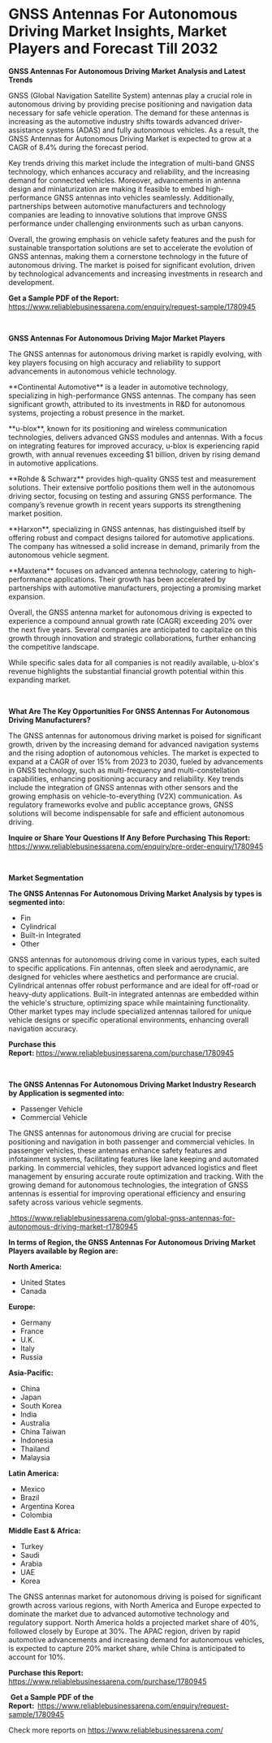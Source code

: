 <p><h1>GNSS Antennas For Autonomous Driving Market Insights, Market Players and Forecast Till 2032</h1></p><p><strong>GNSS Antennas For Autonomous Driving Market Analysis and Latest Trends</strong></p>
<p><p>GNSS (Global Navigation Satellite System) antennas play a crucial role in autonomous driving by providing precise positioning and navigation data necessary for safe vehicle operation. The demand for these antennas is increasing as the automotive industry shifts towards advanced driver-assistance systems (ADAS) and fully autonomous vehicles. As a result, the GNSS Antennas for Autonomous Driving Market is expected to grow at a CAGR of 8.4% during the forecast period.</p><p>Key trends driving this market include the integration of multi-band GNSS technology, which enhances accuracy and reliability, and the increasing demand for connected vehicles. Moreover, advancements in antenna design and miniaturization are making it feasible to embed high-performance GNSS antennas into vehicles seamlessly. Additionally, partnerships between automotive manufacturers and technology companies are leading to innovative solutions that improve GNSS performance under challenging environments such as urban canyons.</p><p>Overall, the growing emphasis on vehicle safety features and the push for sustainable transportation solutions are set to accelerate the evolution of GNSS antennas, making them a cornerstone technology in the future of autonomous driving. The market is poised for significant evolution, driven by technological advancements and increasing investments in research and development.</p></p>
<p><strong>Get a Sample PDF of the Report:&nbsp;</strong> <a href="https://www.reliablebusinessarena.com/enquiry/request-sample/1780945?utm_campaign=2515&utm_medium=2&utm_source=Github&utm_content=ia&utm_term=25032025&utm_id=gnss-antennas-for-autonomous-driving">https://www.reliablebusinessarena.com/enquiry/request-sample/1780945</a></p>
<p>&nbsp;</p>
<p><strong>GNSS Antennas For Autonomous Driving Major Market Players</strong></p>
<p><p>The GNSS antennas for autonomous driving market is rapidly evolving, with key players focusing on high accuracy and reliability to support advancements in autonomous vehicle technology. </p><p>**Continental Automotive** is a leader in automotive technology, specializing in high-performance GNSS antennas. The company has seen significant growth, attributed to its investments in R&D for autonomous systems, projecting a robust presence in the market.</p><p>**u-blox**, known for its positioning and wireless communication technologies, delivers advanced GNSS modules and antennas. With a focus on integrating features for improved accuracy, u-blox is experiencing rapid growth, with annual revenues exceeding $1 billion, driven by rising demand in automotive applications.</p><p>**Rohde & Schwarz** provides high-quality GNSS test and measurement solutions. Their extensive portfolio positions them well in the autonomous driving sector, focusing on testing and assuring GNSS performance. The company’s revenue growth in recent years supports its strengthening market position.</p><p>**Harxon**, specializing in GNSS antennas, has distinguished itself by offering robust and compact designs tailored for automotive applications. The company has witnessed a solid increase in demand, primarily from the autonomous vehicle segment.</p><p>**Maxtena** focuses on advanced antenna technology, catering to high-performance applications. Their growth has been accelerated by partnerships with automotive manufacturers, projecting a promising market expansion.</p><p>Overall, the GNSS antenna market for autonomous driving is expected to experience a compound annual growth rate (CAGR) exceeding 20% over the next five years. Several companies are anticipated to capitalize on this growth through innovation and strategic collaborations, further enhancing the competitive landscape. </p><p>While specific sales data for all companies is not readily available, u-blox's revenue highlights the substantial financial growth potential within this expanding market.</p></p>
<p>&nbsp;</p>
<p><strong>What Are The Key Opportunities For GNSS Antennas For Autonomous Driving Manufacturers?</strong></p>
<p><p>The GNSS antennas for autonomous driving market is poised for significant growth, driven by the increasing demand for advanced navigation systems and the rising adoption of autonomous vehicles. The market is expected to expand at a CAGR of over 15% from 2023 to 2030, fueled by advancements in GNSS technology, such as multi-frequency and multi-constellation capabilities, enhancing positioning accuracy and reliability. Key trends include the integration of GNSS antennas with other sensors and the growing emphasis on vehicle-to-everything (V2X) communication. As regulatory frameworks evolve and public acceptance grows, GNSS solutions will become indispensable for safe and efficient autonomous driving.</p></p>
<p><strong>Inquire or Share Your Questions If Any Before Purchasing This Report:</strong> <a href="https://www.reliablebusinessarena.com/enquiry/pre-order-enquiry/1780945?utm_campaign=2515&utm_medium=2&utm_source=Github&utm_content=ia&utm_term=25032025&utm_id=gnss-antennas-for-autonomous-driving">https://www.reliablebusinessarena.com/enquiry/pre-order-enquiry/1780945</a></p>
<p>&nbsp;</p>
<p><strong>Market Segmentation</strong></p>
<p><strong>The GNSS Antennas For Autonomous Driving Market Analysis by types is segmented into:</strong></p>
<p><ul><li>Fin</li><li>Cylindrical</li><li>Built-in Integrated</li><li>Other</li></ul></p>
<p><p>GNSS antennas for autonomous driving come in various types, each suited to specific applications. Fin antennas, often sleek and aerodynamic, are designed for vehicles where aesthetics and performance are crucial. Cylindrical antennas offer robust performance and are ideal for off-road or heavy-duty applications. Built-in integrated antennas are embedded within the vehicle's structure, optimizing space while maintaining functionality. Other market types may include specialized antennas tailored for unique vehicle designs or specific operational environments, enhancing overall navigation accuracy.</p></p>
<p><strong>Purchase this Report:&nbsp;</strong><a href="https://www.reliablebusinessarena.com/purchase/1780945?utm_campaign=2515&utm_medium=2&utm_source=Github&utm_content=ia&utm_term=25032025&utm_id=gnss-antennas-for-autonomous-driving">https://www.reliablebusinessarena.com/purchase/1780945</a></p>
<p>&nbsp;</p>
<p><strong>The GNSS Antennas For Autonomous Driving Market Industry Research by Application is segmented into:</strong></p>
<p><ul><li>Passenger Vehicle</li><li>Commercial Vehicle</li></ul></p>
<p><p>The GNSS antennas for autonomous driving are crucial for precise positioning and navigation in both passenger and commercial vehicles. In passenger vehicles, these antennas enhance safety features and infotainment systems, facilitating features like lane keeping and automated parking. In commercial vehicles, they support advanced logistics and fleet management by ensuring accurate route optimization and tracking. With the growing demand for autonomous technologies, the integration of GNSS antennas is essential for improving operational efficiency and ensuring safety across various vehicle segments.</p></p>
<p><a href="https://www.reliablebusinessarena.com/global-gnss-antennas-for-autonomous-driving-market-r1780945?utm_campaign=2515&utm_medium=2&utm_source=Github&utm_content=ia&utm_term=25032025&utm_id=gnss-antennas-for-autonomous-driving">&nbsp;https://www.reliablebusinessarena.com/global-gnss-antennas-for-autonomous-driving-market-r1780945</a></p>
<p><strong>In terms of Region, the GNSS Antennas For Autonomous Driving Market Players available by Region are:</strong></p>
<p>
    <p> <strong> North America: </strong>
        <ul>
            <li>United States</li>
            <li>Canada</li>
        </ul>
        </p> 
    <p> <strong> Europe: </strong>
        <ul>
            <li>Germany</li>
            <li>France</li>
            <li>U.K.</li>
            <li>Italy</li>
            <li>Russia</li>
        </ul>
        </p> 
    <p> <strong> Asia-Pacific: </strong>
        <ul>
            <li>China</li>
            <li>Japan</li>
            <li>South Korea</li>
            <li>India</li>
            <li>Australia</li>
            <li>China Taiwan</li>
            <li>Indonesia</li>
            <li>Thailand</li>
            <li>Malaysia</li>
        </ul>
        </p> 
    <p> <strong> Latin America: </strong>
        <ul>
            <li>Mexico</li>
            <li>Brazil</li>
            <li>Argentina Korea</li>
            <li>Colombia</li>
        </ul>
        </p> 
    <p> <strong> Middle East & Africa: </strong>
        <ul>
            <li>Turkey</li>
            <li>Saudi</li>
            <li>Arabia</li>
            <li>UAE</li>
            <li>Korea</li>
        </ul>
    </p>
    </p>
<p><p>The GNSS antennas market for autonomous driving is poised for significant growth across various regions, with North America and Europe expected to dominate the market due to advanced automotive technology and regulatory support. North America holds a projected market share of 40%, followed closely by Europe at 30%. The APAC region, driven by rapid automotive advancements and increasing demand for autonomous vehicles, is expected to capture 20% market share, while China is anticipated to account for 10%.</p></p>
<p><strong>Purchase this Report: </strong><a href="https://www.reliablebusinessarena.com/purchase/1780945?utm_campaign=2515&utm_medium=2&utm_source=Github&utm_content=ia&utm_term=25032025&utm_id=gnss-antennas-for-autonomous-driving">https://www.reliablebusinessarena.com/purchase/1780945</a></p>
<p>&nbsp;<strong>Get a Sample PDF of the Report:&nbsp;&nbsp;</strong><a href="https://www.reliablebusinessarena.com/enquiry/request-sample/1780945?utm_campaign=2515&utm_medium=2&utm_source=Github&utm_content=ia&utm_term=25032025&utm_id=gnss-antennas-for-autonomous-driving">https://www.reliablebusinessarena.com/enquiry/request-sample/1780945</a></p>
<p><strong></strong></p>
<p>Check more reports on <a href="https://www.reliablebusinessarena.com/?utm_campaign=2515&utm_medium=2&utm_source=Github&utm_content=ia&utm_term=25032025&utm_id=gnss-antennas-for-autonomous-driving">https://www.reliablebusinessarena.com/</a></p>